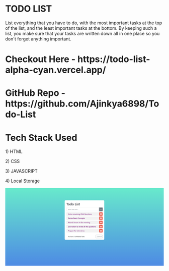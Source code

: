 <h1>TODO LIST</h1>
<p>List everything that you have to do, with the most important tasks at the top of the list, 
  and the least important tasks at the bottom. By keeping such a list, you make sure that your 
  tasks are written down all in one place so you don't forget anything important.</p>
<h1>Checkout Here - https://todo-list-alpha-cyan.vercel.app/</h1>
<h1>GitHub Repo - https://github.com/Ajinkya6898/Todo-List</h1>
<h1>Tech Stack Used</h1>
<p>1) HTML</p>
<p>2) CSS</p>
<p>3) JAVASCRIPT</p>
<p>4) Local Storage</p>
<img src="https://github.com/Ajinkya6898/Todo-List/blob/main/Img/todo.PNG" alt="">
